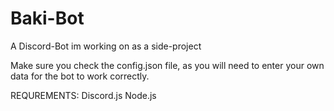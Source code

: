 # Baki-Bot
A Discord-Bot im working on as a side-project

Make sure you check the config.json file, as you will need to enter your own data
for the bot to work correctly.


REQUREMENTS:
Discord.js
Node.js
